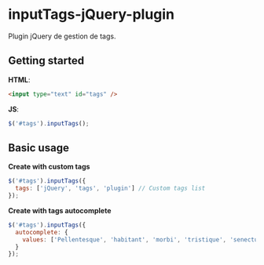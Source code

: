 # inputTags-jQuery-plugin

Plugin jQuery de gestion de tags.

## Getting started

**HTML**:

```html
<input type="text" id="tags" />
```

**JS**:
```js
$('#tags').inputTags();
```


## Basic usage

**Create with custom tags**
```js
$('#tags').inputTags({
  tags: ['jQuery', 'tags', 'plugin'] // Custom tags list
});
```

**Create with tags autocomplete**
```js
$('#tags').inputTags({
  autocomplete: {
    values: ['Pellentesque', 'habitant', 'morbi', 'tristique', 'senectus'] // autocomplete list
  }
});
```
